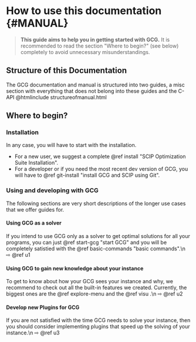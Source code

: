 # How to use this documentation {#MANUAL}
> **This guide aims to help you in getting started with GCG.** It is recommended
> to read the section "Where to begin?" (see below) completely to avoid unnecessary
> misunderstandings.

## Structure of this Documentation
The GCG documentation and manual is structured into two guides, a misc section
with everything that does not belong into these guides and the C-API
@htmlinclude structureofmanual.html

## Where to begin?
### Installation
In any case, you will have to start with the installation.
- For a new user, we suggest a complete @ref install "SCIP Optimization Suite Installation".
- For a developer or if you need the most recent dev version of GCG, you will have to @ref git-install "install GCG and SCIP using Git".

### Using and developing with GCG
The following sections are very short descriptions of the longer use cases that
we offer guides for.

#### Using GCG as a solver
If you intend to use GCG only as a solver to get optimal solutions for
all your programs, you can just @ref start-gcg "start GCG" and you
will be completely satistied with the @ref basic-commands "basic commands".\n
⇨ @ref u1

#### Using GCG to gain new knowledge about your instance
To get to know about how your GCG sees your instance and why, we recommend
to check out all the built-in features we created. Currently, the biggest ones
are the @ref explore-menu and the @ref visu .\n
⇨ @ref u2

#### Develop new Plugins for GCG
If you are not satisfied with the time GCG needs to solve your instance, then
you should consider implementing plugins that speed up the solving of your instance.\n
⇨ @ref u3
